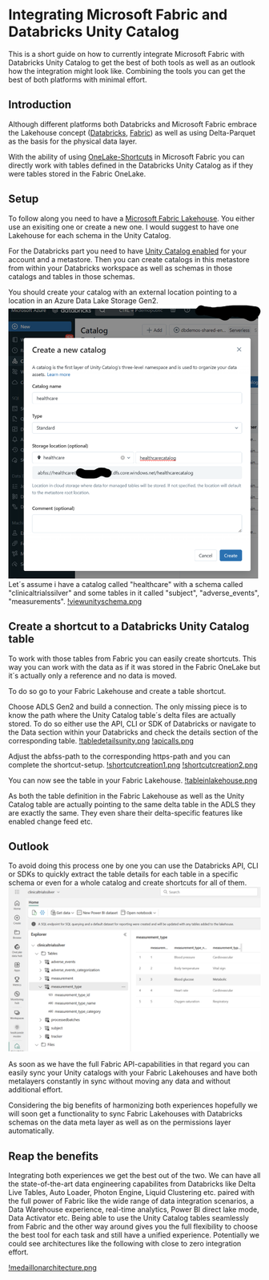 # Integrating Microsoft Fabric and Databricks Unity Catalog

This is a short guide on how to currently integrate Microsoft Fabric with Databricks Unity Catalog to get the best of both tools as well as an outlook how the integration might look like. Combining the tools you can get the best of both platforms with minimal effort. 

## Introduction

Although different platforms both Databricks and Microsoft Fabric embrace the Lakehouse concept ([Databricks](https://www.databricks.com/blog/2020/01/30/what-is-a-data-lakehouse.html), [Fabric](https://learn.microsoft.com/en-us/fabric/data-engineering/lakehouse-overview)) as well as using Delta-Parquet as the basis for the physical data layer.  

With the ability of using [OneLake-Shortcuts](https://learn.microsoft.com/en-us/fabric/onelake/onelake-shortcuts) in Microsoft Fabric you can directly work with tables defined in the Databricks Unity Catalog as if they were tables stored in the Fabric OneLake.  

## Setup

To follow along you need to have a [Microsoft Fabric Lakehouse](https://learn.microsoft.com/en-us/fabric/onelake/create-lakehouse-onelake). You either use an exisiting one or create a new one. I would suggest to have one Lakehouse for each schema in the Unity Catalog.  

For the Databricks part you need to have [Unity Catalog enabled](https://learn.microsoft.com/en-gb/azure/databricks/data-governance/unity-catalog/get-started) for your account and a metastore. Then you can create catalogs in this metastore from within your Databricks workspace as well as schemas in those catalogs and tables in those schemas.  

You should create your catalog with an external location pointing to a location in an Azure Data Lake Storage Gen2. 
![createunitycatalog.png](media/createunitycatalog.png)
Let´s assume i have a catalog called "healthcare" with a schema called "clinicaltrialssilver" and some tables in it called "subject", "adverse_events", "measurements".
[!viewunityschema.png](media/viewunityschema.png)
 
## Create a shortcut to a Databricks Unity Catalog table

To work with those tables from Fabric you can easily create shortcuts. This way you can work with the data as if it was stored in the Fabric OneLake but it´s actually only a reference and no data is moved.  

To do so go to your Fabric Lakehouse and create a table shortcut.  

Choose ADLS Gen2 and build a connection. The only missing piece is to know the path where the Unity Catalog table´s delta files are actually stored. 
To do so either use the API, CLI or SDK of Databricks or navigate to the Data section within your Databricks and check the details section of the corresponding table.
[!tabledetailsunity.png](media/tabledetailsunity.png)
[!apicalls.png](media/apicalls.png)

Adjust the abfss-path to the corresponding https-path and you can complete the shortcut-setup.
[!shortcutcreation1.png](media/shortcutcreation1.png)
[!shortcutcreation2.png](media/shortcutcreation1.png)

You can now see the table in your Fabric Lakehouse.
[!tableinlakehouse.png](media/tableinlakehouse.png)

As both the table definition in the Fabric Lakehouse as well as the Unity Catalog table are actually pointing to the same delta table in the ADLS they are exactly the same. They even share their delta-specific features like enabled change feed etc.

## Outlook

To avoid doing this process one by one you can use the Databricks API, CLI or SDKs to quickly extract the table details for each table in a specific schema or even for a whole catalog and create shortcuts for all of them.
![alltablesinfabric.png](media/alltablesinfabric.png)

As soon as we have the full Fabric API-capabilities in that regard you can easily sync your Unity catalogs with your Fabric Lakehouses and have both metalayers constantly in sync without moving any data and without additional effort.
 
Considering the big benefits of harmonizing both experiences hopefully we will soon get a functionality to sync Fabric Lakehouses with Databricks schemas on the data meta layer as well as on the permissions layer automatically.

## Reap the benefits

Integrating both experiences we get the best out of the two. We can have all the state-of-the-art data engineering capabilites from Databricks like Delta Live Tables, Auto Loader, Photon Engine, Liquid Clustering etc. paired with the full power of Fabric like the wide range of data integration scenarios, a Data Warehouse experience, real-time analytics, Power BI direct lake mode, Data Activator etc. 
Being able to use the Unity Catalog tables seamlessly from Fabric and the other way around gives you the full flexibility to choose the best tool for each task and still have a unified experience. 
Potentially we could see architectures like the following with close to zero integration effort.

[!medaillonarchitecture.png](media/medaillonarchitecture.png)
